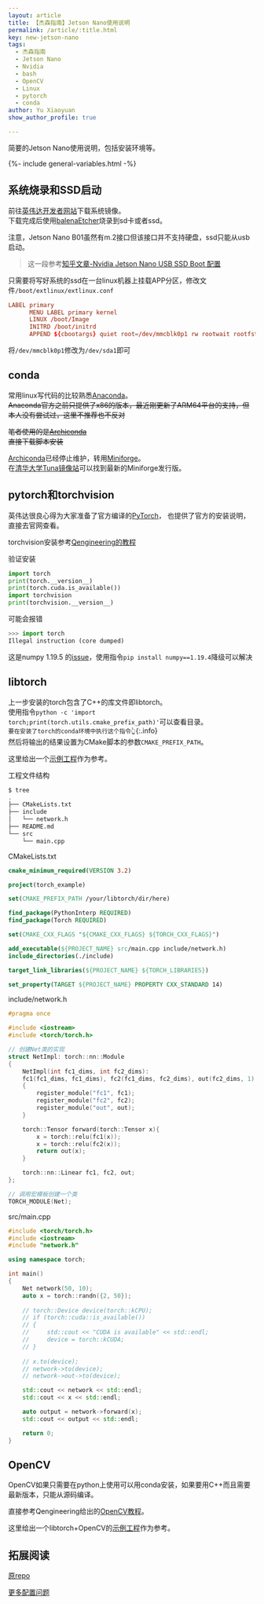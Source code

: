 ```yaml
---
layout: article
title: 【杰森指南】Jetson Nano使用说明
permalink: /article/:title.html
key: new-jetson-nano
tags: 
  - 杰森指南
  - Jetson Nano
  - Nvidia
  - bash
  - OpenCV
  - Linux
  - pytorch
  - conda
author: Yu Xiaoyuan
show_author_profile: true

---
```


简要的Jetson Nano使用说明，包括安装环境等。

<!--more-->

<!-- begin include -->
{%- include general-variables.html -%}
<!-- end include -->

<!-- begin private variable of Liquid -->

<!-- end private variable of Liquid -->

## 系统烧录和SSD启动

前往[英伟达开发者网站](https://developer.nvidia.com/embedded/downloads)下载系统镜像。  
下载完成后使用[balenaEtcher](https://www.balena.io/etcher/)烧录到sd卡或者ssd。

注意，Jetson Nano B01虽然有m.2接口但该接口并不支持硬盘，ssd只能从usb启动。  
> 这一段参考[知乎文章-Nvidia Jetson Nano USB SSD Boot 配置](https://zhuanlan.zhihu.com/p/346736716)  

只需要将写好系统的ssd在一台linux机器上挂载APP分区，修改文件`/boot/extlinux/extlinux.conf`  

```conf
LABEL primary
      MENU LABEL primary kernel
      LINUX /boot/Image
      INITRD /boot/initrd
      APPEND ${cbootargs} quiet root=/dev/mmcblk0p1 rw rootwait rootfstype=ext4 console=ttyS0,115200n8 console=tty0 fbcon=map:0 net.ifnames=0
```

将`/dev/mmcblk0p1`修改为`/dev/sda1`即可

## conda

常用linux写代码的比较熟悉[Anaconda](https://www.anaconda.com/products/individual)。  
~~Anaconda官方之前只提供了x86的版本，最近刚更新了ARM64平台的支持，但本人没有尝试过，这里不推荐也不反对~~

~~笔者使用的是[Archiconda](https://github.com/Archiconda/build-tools)~~  
~~直接下载脚本安装~~  

[Archiconda](https://github.com/Archiconda/build-tools)已经停止维护，转用[Miniforge](https://github.com/conda-forge/miniforge)。  
在[清华大学Tuna镜像站](https://mirrors.tuna.tsinghua.edu.cn/github-release/conda-forge/miniforge/LatestRelease/)可以找到最新的Miniforge发行版。

## pytorch和torchvision

英伟达很良心得为大家准备了官方编译的[PyTorch](https://forums.developer.nvidia.com/t/pytorch-for-jetson-version-1-9-0-now-available/72048)，
也提供了官方的安装说明，直接去官网查看。

torchvision安装参考[Qengineering的教程](https://qengineering.eu/install-pytorch-on-jetson-nano.html)

验证安装

```python
import torch
print(torch.__version__)
print(torch.cuda.is_available())
import torchvision
print(torchvision.__version__)
```

可能会报错

```python
>>> import torch
Illegal instruction (core dumped)
```

这是numpy 1.19.5 的[issue](https://github.com/numpy/numpy/issues/18131)，使用指令`pip install numpy==1.19.4`降级可以解决

## libtorch

上一步安装的torch包含了C++的库文件即libtorch。  
使用指令`python -c 'import torch;print(torch.utils.cmake_prefix_path)'`可以查看目录。  
`要在安装了torch的conda环境中执行这个指令👆`{:.info}  
然后将输出的结果设置为CMake脚本的参数`CMAKE_PREFIX_PATH`。  

这里给出一个[示例工程](https://github.com/yuxiaoyuan0406/JetsonInstruction/tree/main/example/libtorch)作为参考。  

工程文件结构

```bash
$ tree
.
├── CMakeLists.txt
├── include
│   └── network.h
├── README.md
└── src
    └── main.cpp
```

CMakeLists.txt

```cmake
cmake_minimum_required(VERSION 3.2)

project(torch_example)

set(CMAKE_PREFIX_PATH /your/libtorch/dir/here)

find_package(PythonInterp REQUIRED)
find_package(Torch REQUIRED)

set(CMAKE_CXX_FLAGS "${CMAKE_CXX_FLAGS} ${TORCH_CXX_FLAGS}")

add_executable(${PROJECT_NAME} src/main.cpp include/network.h)
include_directories(./include)

target_link_libraries(${PROJECT_NAME} ${TORCH_LIBRARIES})

set_property(TARGET ${PROJECT_NAME} PROPERTY CXX_STANDARD 14)
```

include/network.h

```cpp
#pragma once

#include <iostream>
#include <torch/torch.h>

// 创建Net类的实现
struct NetImpl: torch::nn::Module
{
    NetImpl(int fc1_dims, int fc2_dims):
    fc1(fc1_dims, fc1_dims), fc2(fc1_dims, fc2_dims), out(fc2_dims, 1)
    {
        register_module("fc1", fc1);
        register_module("fc2", fc2);
        register_module("out", out);
    }

    torch::Tensor forward(torch::Tensor x){
        x = torch::relu(fc1(x));
        x = torch::relu(fc2(x));
        return out(x);
    }

    torch::nn::Linear fc1, fc2, out;
};

// 调用宏模板创建一个类
TORCH_MODULE(Net);
```

src/main.cpp

```cpp
#include <torch/torch.h>
#include <iostream>
#include "network.h"

using namespace torch;

int main()
{
    Net network(50, 10);
    auto x = torch::randn({2, 50});
    
    // torch::Device device(torch::kCPU);
    // if (torch::cuda::is_available())
    // {
    //     std::cout << "CUDA is available" << std::endl;
    //     device = torch::kCUDA;
    // }
    
    // x.to(device);
    // network->to(device);
    // network->out->to(device);

    std::cout << network << std::endl;
    std::cout << x << std::endl;

    auto output = network->forward(x);
    std::cout << output << std::endl;

    return 0;
}
```

## OpenCV

OpenCV如果只需要在python上使用可以用conda安装，如果要用C++而且需要最新版本，只能从源码编译。  

直接参考Qengineering给出的[OpenCV教程](https://github.com/Qengineering/Install-OpenCV-Jetson-Nano)。

这里给出一个libtorch+OpenCV的[示例工程](https://github.com/yuxiaoyuan0406/JetsonInstruction/tree/main/example/torchcv)作为参考。

## 拓展阅读

[原repo](https://github.com/yuxiaoyuan0406/JetsonInstruction)

[更多配置问题](https://github.com/yuxiaoyuan0406/JetsonInstruction/issues)
